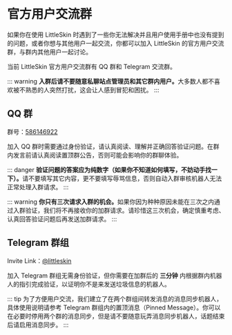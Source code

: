 # 官方用户交流群

如果你在使用 LittleSkin 时遇到了一些你无法解决并且用户使用手册中也没有提到的问题，或者你想与其他用户一起交流，你都可以加入 LittleSkin 的官方用户交流群，与群内其他用户一起讨论。

当前 LittleSkin 官方用户交流群有 QQ 群和 Telegram 交流群。


::: warning
<strong>入群后请不要随意私聊站点管理员和其它群内用户。</strong>大多数人都不喜欢被不熟悉的人突然打扰，这会让人感到冒犯和困扰。
:::

## QQ 群

群号：[586146922](https://jq.qq.com/?_wv=1027&k=5uVljsY)

加入 QQ 群时需要通过身份验证，请认真阅读、理解并正确回答验证问题。在群内发言前请认真阅读置顶群公告，否则可能会影响你的群聊体验。

::: danger
<strong>验证问题的答案应为纯数字（如果你不知道如何填写，不妨动手找一下）。</strong>请不要填写其它内容，更不要填写辱骂信息，否则自动入群审核机器人无法正常处理入群请求。
:::

::: warning
<strong>你只有三次请求入群的机会。</strong>如果你因为种种原因未能在三次之内通过入群验证，我们将不再接收你的加群请求。请珍惜这三次机会，确定慎重考虑、认真回答验证问题后再发送加群请求。
:::

## Telegram 群组

Invite Link：[@littleskin](https://t.me/littleskin)

加入 Telegram 群组无需身份验证，但你需要在加群后的 **三分钟** 内根据群内机器人的指引完成验证，以证明你不是来发送垃圾信息的机器人。

::: tip
为了方便用户交流，我们建立了在两个群组间转发消息的消息同步机器人，具体使用说明请参考 Telegram 群组内的置顶消息（Pinned Message）。你可以在必要时停用两个群的消息同步，但是请不要随意玩弄消息同步机器人，话题结束后请启用消息同步。
:::
